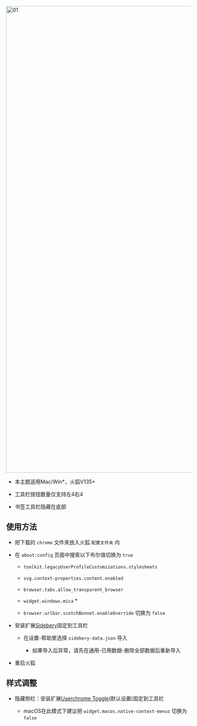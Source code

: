 <picture>
<source media="(prefers-color-scheme: light)" srcset="https://github.com/user-attachments/assets/65d5ae2c-7252-4662-8a62-f2440a371e84">
<source media="(prefers-color-scheme: dark)" srcset="https://github.com/user-attachments/assets/7d472475-5313-4fd4-b078-cc3488184e0c">
<img width="1270" alt="01">
</picture>

- 本主题适用Mac/Win*，火狐V135+

- 工具栏按钮数量仅支持左4右4

- 书签工具栏隐藏在底部

## 使用方法

- 把下载的 `chrome` 文件夹放入火狐 `配置文件夹` 内

- 在 `about:config` 页面中搜索以下布尔值切换为 `true`

  - `toolkit.legacyUserProfileCustomizations.stylesheets`

  - `svg.context-properties.content.enabled`
 
  - `browser.tabs.allow_transparent_browser`
 
  - `widget.windows.mica` *
 
  - `browser.urlbar.scotchBonnet.enableOverride` 切换为 `false`

- 安装扩展[Sidebery](https://addons.mozilla.org/firefox/addon/sidebery)固定到工具栏

  - 在设置-帮助里选择 `sidebery-data.json` 导入
    
    - 如果导入后异常，请先在通用-已用数据-删除全部数据后重新导入

- 重启火狐


## 样式调整

- 隐藏侧栏：安装扩展[Userchrome Toggle](https://addons.mozilla.org/firefox/addon/userchrome-toggle)(默认设置)固定到工具栏

  - macOS在此模式下建议把 `widget.macos.native-context-menus` 切换为 `false`
